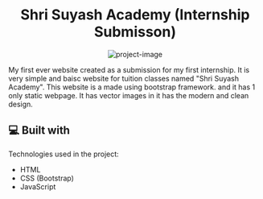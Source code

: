 <h1 align="center" id="title">Shri Suyash Academy (Internship Submisson)</h1>

<p align="center"><img src="https://socialify.git.ci/TulipJani/internship/image?description=1&amp;descriptionEditable=My%20Internship%20Submission%20from%20JainWell&amp;font=Inter&amp;language=1&amp;name=1&amp;owner=1&amp;pattern=Solid&amp;theme=Light" alt="project-image"></p>

<p id="description">My first ever website created as a submission for my first internship. It is very simple and baisc website for tuition classes named "Shri Suyash Academy". This website is a made using bootstrap framework. and it has 1 only static webpage. It has vector images in it has the modern and clean design.</p>


  
<h2>💻 Built with</h2>

Technologies used in the project:

*   HTML
*   CSS (Bootstrap)
*   JavaScript
